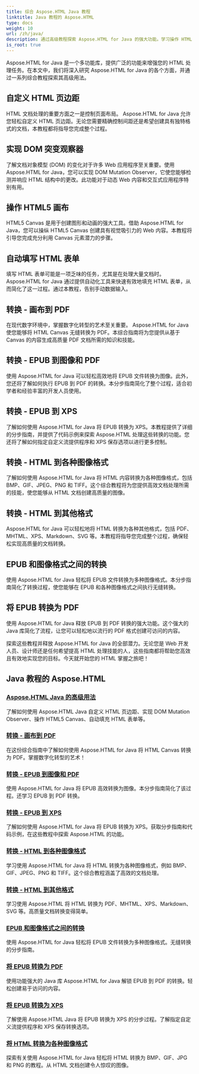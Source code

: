 ```yaml
---
title: 综合 Aspose.HTML Java 教程
linktitle: Java 教程的 Aspose.HTML
type: docs
weight: 10
url: /zh/java/
description: 通过高级教程探索 Aspose.HTML for Java 的强大功能。学习操作 HTML 页面、将 EPUB 转换为各种格式以及像专业人士一样自定义 HTML Canvas。
is_root: true
---
```

Aspose.HTML for Java 是一个多功能库，提供广泛的功能来增强您的 HTML 处理任务。在本文中，我们将深入研究 Aspose.HTML for Java 的各个方面，并通过一系列综合教程探索其高级用法。

## 自定义 HTML 页边距
HTML 文档处理的重要方面之一是控制页面布局。 Aspose.HTML for Java 允许您轻松自定义 HTML 页边距。无论您需要精确控制间距还是希望创建具有独特格式的文档，本教程都将指导您完成整个过程。

## 实现 DOM 突变观察器
了解文档对象模型 (DOM) 的变化对于许多 Web 应用程序至关重要。使用 Aspose.HTML for Java，您可以实现 DOM Mutation Observer，它使您能够检测并响应 HTML 结构中的更改。此功能对于动态 Web 内容和交互式应用程序特别有用。

## 操作 HTML5 画布
HTML5 Canvas 是用于创建图形和动画的强大工具。借助 Aspose.HTML for Java，您可以操纵 HTML5 Canvas 创建具有视觉吸引力的 Web 内容。本教程将引导您完成充分利用 Canvas 元素潜力的步骤。

## 自动填写 HTML 表单
填写 HTML 表单可能是一项乏味的任务，尤其是在处理大量文档时。 Aspose.HTML for Java 通过提供自动化工具来快速有效地填充 HTML 表单，从而简化了这一过程。通过本教程，告别手动数据输入。

## 转换 - 画布到 PDF
在现代数字环境中，掌握数字化转型的艺术至关重要。 Aspose.HTML for Java 使您能够将 HTML Canvas 无缝转换为 PDF。本综合指南将为您提供从基于 Canvas 的内容生成高质量 PDF 文档所需的知识和技能。

## 转换 - EPUB 到图像和 PDF
使用 Aspose.HTML for Java 可以轻松高效地将 EPUB 文件转换为图像。此外，您还将了解如何执行 EPUB 到 PDF 的转换。本分步指南简化了整个过程，适合初学者和经验丰富的开发人员使用。

## 转换 - EPUB 到 XPS
了解如何使用 Aspose.HTML for Java 将 EPUB 转换为 XPS。本教程提供了详细的分步指南，并提供了代码示例来探索 Aspose.HTML 处理这些转换的功能。您还将了解如何指定自定义流提供程序和 XPS 保存选项以进行更多控制。

## 转换 - HTML 到各种图像格式
了解如何使用 Aspose.HTML for Java 将 HTML 内容转换为各种图像格式，包括 BMP、GIF、JPEG、PNG 和 TIFF。这个综合教程将为您提供高效文档处理所需的技能，使您能够从 HTML 文档创建高质量的图像。

## 转换 - HTML 到其他格式
Aspose.HTML for Java 可以轻松地将 HTML 转换为各种其他格式，包括 PDF、MHTML、XPS、Markdown、SVG 等。本教程将指导您完成整个过程，确保轻松实现高质量的文档转换。

## EPUB 和图像格式之间的转换
使用 Aspose.HTML for Java 轻松将 EPUB 文件转换为多种图像格式。本分步指南简化了转换过程，使您能够在 EPUB 和各种图像格式之间执行无缝转换。

## 将 EPUB 转换为 PDF
使用 Aspose.HTML for Java 释放 EPUB 到 PDF 转换的强大功能。这个强大的 Java 库简化了流程，让您可以轻松地以流行的 PDF 格式创建可访问的内容。

探索这些教程并释放 Aspose.HTML for Java 的全部潜力。无论您是 Web 开发人员、设计师还是任何希望提高 HTML 处理技能的人，这些指南都将帮助您高效且有效地实现您的目标。今天就开始您的 HTML 掌握之旅吧！

## Java 教程的 Aspose.HTML
### [Aspose.HTML Java 的高级用法](./advanced-usage/)
了解如何使用 Aspose.HTML Java 自定义 HTML 页边距、实现 DOM Mutation Observer、操作 HTML5 Canvas、自动填充 HTML 表单等。
### [转换 - 画布到 PDF](./conversion-canvas-to-pdf/)
在这份综合指南中了解如何使用 Aspose.HTML for Java 将 HTML Canvas 转换为 PDF。掌握数字化转型的艺术！
### [转换 - EPUB 到图像和 PDF](./conversion-epub-to-image-and-pdf/)
使用 Aspose.HTML for Java 将 EPUB 高效转换为图像。本分步指南简化了该过程。还学习 EPUB 到 PDF 转换。
### [转换 - EPUB 到 XPS](./conversion-epub-to-xps/)
了解如何使用 Aspose.HTML for Java 将 EPUB 转换为 XPS。获取分步指南和代码示例，在这些教程中探索 Aspose.HTML 的功能。
### [转换 - HTML 到各种图像格式](./conversion-html-to-various-image-formats/)
学习使用 Aspose.HTML for Java 将 HTML 转换为各种图像格式，例如 BMP、GIF、JPEG、PNG 和 TIFF。这个综合教程涵盖了高效的文档处理。
### [转换 - HTML 到其他格式](./conversion-html-to-other-formats/)
学习使用 Aspose.HTML 将 HTML 转换为 PDF、MHTML、XPS、Markdown、SVG 等。高质量文档转换变得简单。
### [EPUB 和图像格式之间的转换](./converting-between-epub-and-image-formats/)
使用 Aspose.HTML for Java 轻松将 EPUB 文件转换为多种图像格式。无缝转换的分步指南。
### [将 EPUB 转换为 PDF](./converting-epub-to-pdf/)
使用功能强大的 Java 库 Aspose.HTML for Java 解锁 EPUB 到 PDF 的转换。轻松创建易于访问的内容。
### [将 EPUB 转换为 XPS](./converting-epub-to-xps/)
了解使用 Aspose.HTML Java 将 EPUB 转换为 XPS 的分步过程。了解指定自定义流提供程序和 XPS 保存转换选项。
### [将 HTML 转换为各种图像格式](./converting-html-to-various-image-formats/)
探索有关使用 Aspose.HTML for Java 轻松将 HTML 转换为 BMP、GIF、JPG 和 PNG 的教程。从 HTML 文档创建令人惊叹的图像。
